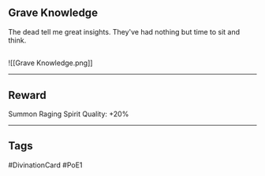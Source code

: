 ## Grave Knowledge
The dead tell me great insights. They've had nothing but time to sit and think.
## 
![[Grave Knowledge.png]]

---
## Reward
Summon Raging Spirit
Quality: +20%

---
## Tags
#DivinationCard
#PoE1